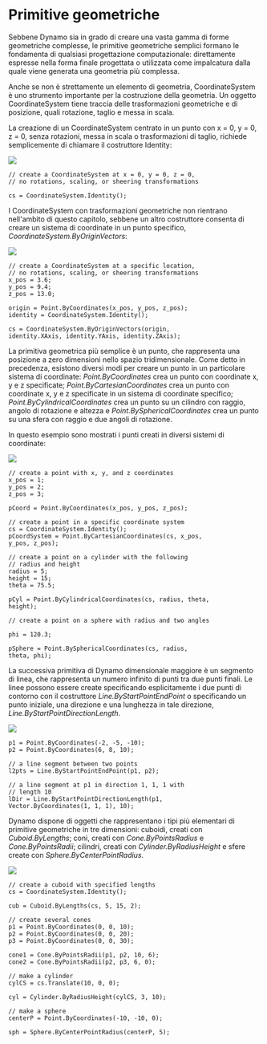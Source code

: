 

# Primitive geometriche

Sebbene Dynamo sia in grado di creare una vasta gamma di forme geometriche complesse, le primitive geometriche semplici formano le fondamenta di qualsiasi progettazione computazionale: direttamente espresse nella forma finale progettata o utilizzata come impalcatura dalla quale viene generata una geometria più complessa.

Anche se non è strettamente un elemento di geometria, CoordinateSystem è uno strumento importante per la costruzione della geometria. Un oggetto CoordinateSystem tiene traccia delle trasformazioni geometriche e di posizione, quali rotazione, taglio e messa in scala.

La creazione di un CoordinateSystem centrato in un punto con x = 0, y = 0, z = 0, senza rotazioni, messa in scala o trasformazioni di taglio, richiede semplicemente di chiamare il costruttore Identity:

![](images/12-2/GeometricPrimitives_01.png)

```
// create a CoordinateSystem at x = 0, y = 0, z = 0,
// no rotations, scaling, or sheering transformations

cs = CoordinateSystem.Identity();
```

I CoordinateSystem con trasformazioni geometriche non rientrano nell'ambito di questo capitolo, sebbene un altro costruttore consenta di creare un sistema di coordinate in un punto specifico, *CoordinateSystem.ByOriginVectors*:

![](images/12-2/GeometricPrimitives_02.png)

```
// create a CoordinateSystem at a specific location,
// no rotations, scaling, or sheering transformations
x_pos = 3.6;
y_pos = 9.4;
z_pos = 13.0;

origin = Point.ByCoordinates(x_pos, y_pos, z_pos);
identity = CoordinateSystem.Identity();

cs = CoordinateSystem.ByOriginVectors(origin,
identity.XAxis, identity.YAxis, identity.ZAxis);
```

La primitiva geometrica più semplice è un punto, che rappresenta una posizione a zero dimensioni nello spazio tridimensionale. Come detto in precedenza, esistono diversi modi per creare un punto in un particolare sistema di coordinate: *Point.ByCoordinates* crea un punto con coordinate x, y e z specificate; *Point.ByCartesianCoordinates* crea un punto con coordinate x, y e z specificate in un sistema di coordinate specifico; *Point.ByCylindricalCoordinates* crea un punto su un cilindro con raggio, angolo di rotazione e altezza e *Point.BySphericalCoordinates* crea un punto su una sfera con raggio e due angoli di rotazione.

In questo esempio sono mostrati i punti creati in diversi sistemi di coordinate:

![](images/12-2/GeometricPrimitives_03.png)

```
// create a point with x, y, and z coordinates
x_pos = 1;
y_pos = 2;
z_pos = 3;

pCoord = Point.ByCoordinates(x_pos, y_pos, z_pos);

// create a point in a specific coordinate system
cs = CoordinateSystem.Identity();
pCoordSystem = Point.ByCartesianCoordinates(cs, x_pos,
y_pos, z_pos);

// create a point on a cylinder with the following
// radius and height
radius = 5;
height = 15;
theta = 75.5;

pCyl = Point.ByCylindricalCoordinates(cs, radius, theta,
height);

// create a point on a sphere with radius and two angles

phi = 120.3;

pSphere = Point.BySphericalCoordinates(cs, radius, 
theta, phi);
```

La successiva primitiva di Dynamo dimensionale maggiore è un segmento di linea, che rappresenta un numero infinito di punti tra due punti finali. Le linee possono essere create specificando esplicitamente i due punti di contorno con il costruttore *Line.ByStartPointEndPoint* o specificando un punto iniziale, una direzione e una lunghezza in tale direzione, *Line.ByStartPointDirectionLength*.

![](images/12-2/GeometricPrimitives_04.png)

```
p1 = Point.ByCoordinates(-2, -5, -10);
p2 = Point.ByCoordinates(6, 8, 10);

// a line segment between two points
l2pts = Line.ByStartPointEndPoint(p1, p2); 

// a line segment at p1 in direction 1, 1, 1 with 
// length 10
lDir = Line.ByStartPointDirectionLength(p1,
Vector.ByCoordinates(1, 1, 1), 10);
```

Dynamo dispone di oggetti che rappresentano i tipi più elementari di primitive geometriche in tre dimensioni: cuboidi, creati con *Cuboid.ByLengths*; coni, creati con *Cone.ByPointsRadius* e *Cone.ByPointsRadii*; cilindri, creati con *Cylinder.ByRadiusHeight* e sfere create con *Sphere.ByCenterPointRadius*.

![](images/12-2/GeometricPrimitives_05.png)

```
// create a cuboid with specified lengths
cs = CoordinateSystem.Identity();

cub = Cuboid.ByLengths(cs, 5, 15, 2);

// create several cones
p1 = Point.ByCoordinates(0, 0, 10);
p2 = Point.ByCoordinates(0, 0, 20);
p3 = Point.ByCoordinates(0, 0, 30);

cone1 = Cone.ByPointsRadii(p1, p2, 10, 6);
cone2 = Cone.ByPointsRadii(p2, p3, 6, 0);

// make a cylinder
cylCS = cs.Translate(10, 0, 0);

cyl = Cylinder.ByRadiusHeight(cylCS, 3, 10);

// make a sphere
centerP = Point.ByCoordinates(-10, -10, 0);

sph = Sphere.ByCenterPointRadius(centerP, 5);
```

